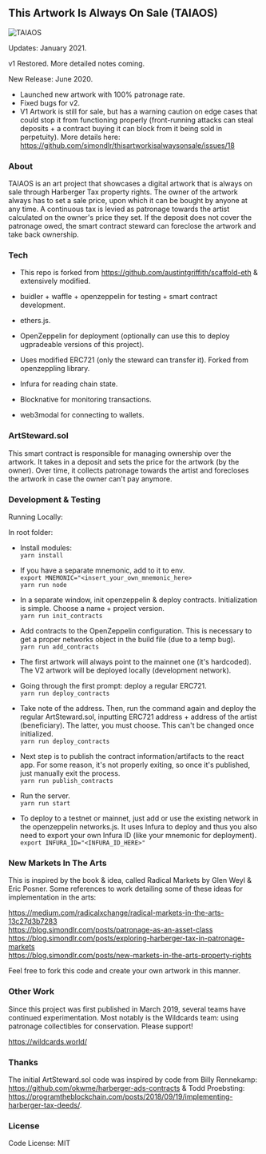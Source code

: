
## This Artwork Is Always On Sale (TAIAOS)

![TAIAOS](https://raw.githubusercontent.com/simondlr/thisartworkisalwaysonsale/master/packages/react-app/src/components/TAIAOS4.png)

Updates: January 2021.

v1 Restored. More detailed notes coming.

New Release: June 2020.

- Launched new artwork with 100% patronage rate.
- Fixed bugs for v2.
- V1 Artwork is still for sale, but has a warning caution on edge cases that could stop it from functioning properly (front-running attacks can steal deposits + a contract buying it can block from it being sold in perpetuity). More details here: https://github.com/simondlr/thisartworkisalwaysonsale/issues/18 

### About

TAIAOS is an art project that showcases a digital artwork that is always on sale through Harberger Tax property rights. The owner of the artwork always has to set a sale price, upon which it can be bought by anyone at any time. A continuous tax is levied as patronage towards the artist calculated on the owner's price they set. If the deposit does not cover the patronage owed, the smart contract steward can foreclose the artwork and take back ownership.

### Tech

- This repo is forked from https://github.com/austintgriffith/scaffold-eth & extensively modified.

- buidler + waffle + openzeppelin for testing + smart contract development.
- ethers.js.
- OpenZeppelin for deployment (optionally can use this to deploy ugpradeable versions of this project).
- Uses modified ERC721 (only the steward can transfer it). Forked from openzeppling library.
- Infura for reading chain state.
- Blocknative for monitoring transactions.
- web3modal for connecting to wallets.
  
### ArtSteward.sol

This smart contract is responsible for managing ownership over the artwork. It takes in a deposit and sets the price for the artwork (by the owner). Over time, it collects patronage towards the artist and forecloses the artwork in case the owner can't pay anymore.

### Development & Testing

Running Locally:

In root folder:
- Install modules:  
  ```yarn install```
- If you have a separate mnemonic, add to it to env.  
  ```export MNEMONIC="<insert_your_own_mnemonic_here>```  
  ```yarn run node```  
- In a separate window, init openzeppelin & deploy contracts. Initialization is simple. Choose a name + project version.  
  ```yarn run init_contracts```
- Add contracts to the OpenZeppelin configuration. This is necessary to get a proper networks object in the build file (due to a temp bug).  
  ```yarn run add_contracts```
- The first artwork will always point to the mainnet one (it's hardcoded). The V2 artwork will be deployed locally (development network).
- Going through the first prompt: deploy a regular ERC721.   
  ```yarn run deploy_contracts```
- Take note of the address. Then, run the command again and deploy the regular ArtSteward.sol, inputting ERC721 address + address of the artist (beneficiary). The latter, you must choose. This can't be changed once initialized.  
  ```yarn run deploy_contracts```
- Next step is to publish the contract information/artifacts to the react app. For some reason, it's not properly exiting, so once it's published, just manually exit the process.  
  ```yarn run publish_contracts```
- Run the server.  
  ```yarn run start```

- To deploy to a testnet or mainnet, just add or use the existing network in the openzeppelin networks.js. It uses Infura to deploy and thus you also need to export your own Infura ID (like your mnemonic for deployment).  
  ```export INFURA_ID="<INFURA_ID_HERE>"```

### New Markets In The Arts

This is inspired by the book & idea, called Radical Markets by Glen Weyl & Eric Posner. Some references to work detailing some of these ideas for implementation in the arts:

https://medium.com/radicalxchange/radical-markets-in-the-arts-13c27d3b7283  
https://blog.simondlr.com/posts/patronage-as-an-asset-class  
https://blog.simondlr.com/posts/exploring-harberger-tax-in-patronage-markets  
https://blog.simondlr.com/posts/new-markets-in-the-arts-property-rights  

Feel free to fork this code and create your own artwork in this manner.

### Other Work

Since this project was first published in March 2019, several teams have continued experimentation. Most notably is the Wildcards team: using patronage collectibles for conservation. Please support!

https://wildcards.world/

### Thanks

The initial ArtSteward.sol code was inspired by code from Billy Rennekamp: https://github.com/okwme/harberger-ads-contracts & Todd Proebsting: https://programtheblockchain.com/posts/2018/09/19/implementing-harberger-tax-deeds/.

### License

Code License:
MIT

